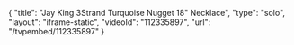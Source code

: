 {
    "title": "Jay King 3Strand Turquoise Nugget 18\" Necklace",
    "type": "solo",
    "layout": "iframe-static",
    "videoId": "112335897",
    "url": "\/tvpembed\/112335897"
}